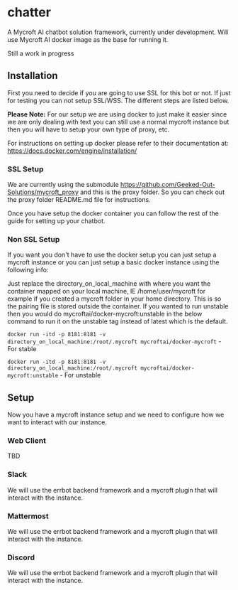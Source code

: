 # chatter
A Mycroft AI chatbot solution framework, currently under development.  Will use Mycroft AI docker image as the base for running it.

Still a work in progress

## Installation
First you need to decide if you are going to use SSL for this bot or not.  If just for testing you can not setup SSL/WSS.  The different steps are listed below.

**Please Note:** For our setup we are using docker to just make it easier since we are only dealing with text you can still use a normal mycroft instance but then you will have to setup your own type of proxy, etc.

For instructions on setting up docker please refer to their documentation at: https://docs.docker.com/engine/installation/

### SSL Setup
We are currently using the submodule https://github.com/Geeked-Out-Solutions/mycroft_proxy and this is the proxy folder.  So you can check out the proxy folder README.md file for instructions.

Once you have setup the docker container you can follow the rest of the guide for setting up your chatbot.


### Non SSL Setup
If you want you don't have to use the docker setup you can just setup a mycroft instance or you can just setup a basic docker instance using the following info:
 
Just replace the directory_on_local_machine with where you want the container mapped on your local machine, IE /home/user/mycroft for example if you created a mycroft folder in your home directory. This is so the pairing file is stored outside the container. If you wanted to run unstable then you would do mycroftai/docker-mycroft:unstable in the below command to run it on the unstable tag instead of latest which is the default.

`docker run -itd -p 8181:8181 -v directory_on_local_machine:/root/.mycroft mycroftai/docker-mycroft` - For stable

`docker run -itd -p 8181:8181 -v directory_on_local_machine:/root/.mycroft mycroftai/docker-mycroft:unstable` - For unstable


## Setup
Now you have a mycroft instance setup and we need to configure how we want to interact with our instance.

### Web Client
TBD

### Slack
We will use the errbot backend framework and a mycroft plugin that will interact with the instance.

### Mattermost
We will use the errbot backend framework and a mycroft plugin that will interact with the instance.

### Discord
We will use the errbot backend framework and a mycroft plugin that will interact with the instance.
